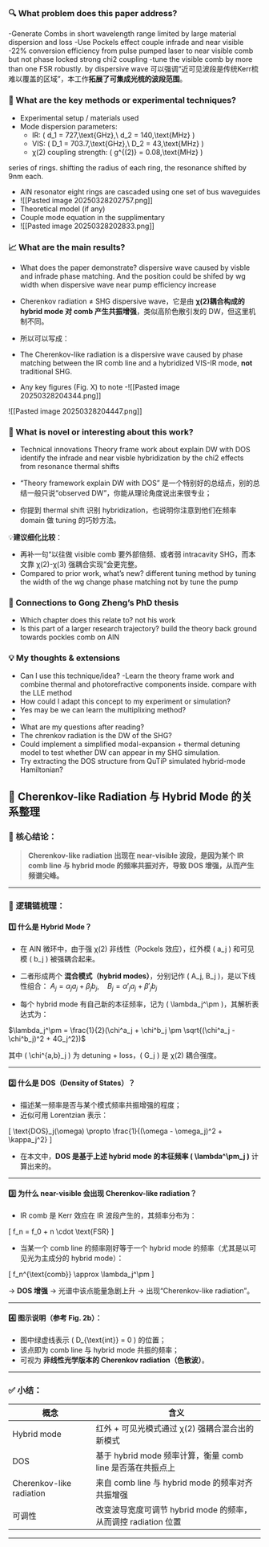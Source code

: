 ### 🔍 What problem does this paper address?
-Generate Combs in short wavelength range limited by large material dispersion and loss
-Use Pockels effect couple infrade and near visible
-22% conversion efficiency from pulse pumped laser to near visible comb but not phase locked
strong chi2 coupling
-tune the visible comb by more than one FSR robustly. by dispersive wave
可以强调“近可见波段是传统Kerr梳难以覆盖的区域”，本工作**拓展了可集成光梳的波段范围**。
### 🧪 What are the key methods or experimental techniques?
- Experimental setup / materials used
- Mode dispersion parameters:
   - IR: \( d_1 = 727\,\text{GHz},\ d_2 = 140\,\text{MHz} \)
   - VIS: \( D_1 = 703.7\,\text{GHz},\ D_2 = 43\,\text{MHz} \)
   - χ(2) coupling strength: \( g^{(2)} = 0.08\,\text{MHz} \)

series of rings. shifting the radius of each ring, the resonance shifted by 9nm each.
- AlN resonator eight rings are cascaded using one set of bus waveguides
- ![[Pasted image 20250328202757.png]]
- Theoretical model (if any)
- Couple mode equation in the supplimentary 
- ![[Pasted image 20250328202833.png]]

### 📈 What are the main results?
- What does the paper demonstrate?
dispersive wave caused by visble and infrade phase matching.  And the position could be shifed by wg width when dispersive wave near pump efficiency increase
- Cherenkov radiation ≠ SHG dispersive wave，它是由 **χ(2)耦合构成的 hybrid mode 对 comb 产生共振增强**，类似高阶色散引发的 DW，但这里机制不同。
    
- 所以可以写成：

- The Cherenkov-like radiation is a dispersive wave caused by phase matching between the IR comb line and a hybridized VIS-IR mode, **not** traditional SHG.

- Any key figures (Fig. X) to note
-![[Pasted image 20250328204344.png]]

![[Pasted image 20250328204447.png]]
### 🌟 What is novel or interesting about this work?
- Technical innovations
Theory frame work about explain DW with DOS
identify the infrade and near visble hybridization by the chi2 effects from resonance thermal shifts
- “Theory framework explain DW with DOS” 是一个特别好的总结点，别的总结一般只说“observed DW”，你能从理论角度说出来很专业；
    
- 你提到 thermal shift 识别 hybridization，也说明你注意到他们在频率 domain 做 tuning 的巧妙方法。
    

💡**建议细化比较**：

- 再补一句“以往做 visible comb 要外部倍频、或者弱 intracavity SHG，而本文靠 χ(2)-χ(3) 强耦合实现”会更完整。
- Compared to prior work, what’s new?
different tuning method by tuning the width of the wg change phase matching not by tune the pump

### 📌 Connections to Gong Zheng’s PhD thesis
- Which chapter does this relate to?
not his work
- Is this part of a larger research trajectory?
build the theory back ground towards pockles comb on AlN

### 💡 My thoughts & extensions
- Can I use this technique/idea?
-Learn the theory frame work and combine thermal and photorefractive components inside.
compare with the LLE method
- How could I adapt this concept to my experiment or simulation?
- Yes may be we can learn the multiplixing method?
- 
- What are my questions after reading?
- The chrenkov radiation is the DW of the SHG?
- Could implement a simplified modal-expansion + thermal detuning model to test whether DW can appear in my SHG simulation.
- Try extracting the DOS structure from QuTiP simulated hybrid-mode Hamiltonian?




## 🌈 Cherenkov-like Radiation 与 Hybrid Mode 的关系整理

### 🧠 核心结论：
> **Cherenkov-like radiation 出现在 near-visible 波段，是因为某个 IR comb line 与 hybrid mode 的频率共振对齐，导致 DOS 增强，从而产生频谱尖峰。**

---

### 🔗 逻辑链梳理：

#### 1️⃣ 什么是 Hybrid Mode？
- 在 AlN 微环中，由于强 χ(2) 非线性（Pockels 效应），红外模 \( a_j \) 和可见模 \( b_j \) 被强耦合起来。
- 二者形成两个 **混合模式（hybrid modes）**，分别记作 \( A_j, B_j \)，是以下线性组合：
$A_j = \alpha_j a_j + \beta_j b_j,\quad B_j = \alpha'_j a_j + \beta'_j b_j$

- 每个 hybrid mode 有自己新的本征频率，记为 \( \lambda_j^\pm \)，其解析表达式为：

$\lambda_j^\pm = \frac{1}{2}(\chi^a_j + \chi^b_j \pm \sqrt{(\chi^a_j - \chi^b_j)^2 + 4G_j^2})$

其中 \( \chi^{a,b}_j \) 为 detuning + loss，\( G_j \) 是 χ(2) 耦合强度。

---

#### 2️⃣ 什么是 DOS（Density of States）？
- 描述某一频率是否与某个模式频率共振增强的程度；
- 近似可用 Lorentzian 表示：

\[
\text{DOS}_j(\omega) \propto \frac{1}{(\omega - \omega_j)^2 + \kappa_j^2}
\]

- 在本文中，**DOS 是基于上述 hybrid mode 的本征频率 \( \lambda^\pm_j \)** 计算出来的。

---

#### 3️⃣ 为什么 near-visible 会出现 Cherenkov-like radiation？
- IR comb 是 Kerr 效应在 IR 波段产生的，其频率分布为：

\[
f_n = f_0 + n \cdot \text{FSR}
\]

- 当某一个 comb line 的频率刚好等于一个 hybrid mode 的频率（尤其是以可见光为主成分的 hybrid mode）：

\[
f_n^{\text{comb}} \approx \lambda_j^\pm
\]

→ **DOS 增强** → 光谱中该点能量急剧上升 → 出现“Cherenkov-like radiation”。

---

#### 4️⃣ 图示说明（参考 Fig. 2b）：
- 图中绿虚线表示 \( D_{\text{int}} = 0 \) 的位置；
- 该点即为 comb line 与 hybrid mode 共振的频率；
- 可视为 **非线性光学版本的 Cherenkov radiation（色散波）**。

---

### ✅ 小结：
| 概念 | 含义 |
|------|------|
| Hybrid mode | 红外 + 可见光模式通过 χ(2) 强耦合混合出的新模式 |
| DOS | 基于 hybrid mode 频率计算，衡量 comb line 是否落在共振点上 |
| Cherenkov-like radiation | 来自 comb line 与 hybrid mode 的频率对齐共振增强 |
| 可调性 | 改变波导宽度可调节 hybrid mode 的频率，从而调控 radiation 位置 |

---

